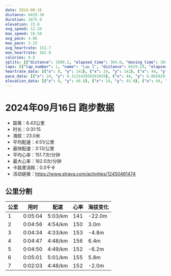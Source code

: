 ```yaml
---
date: 2024-09-16
distance: 6429.30
duration: 1875.0
elevation: 23.0
avg_speed: 12.34
max_speed: 18.58
avg_pace: 4.86
max_pace: 3.23
avg_heartrate: 151.7
max_heartrate: 162.0
calories: 0.0
splits: [{"distance": 1000.2, "elapsed_time": 304.0, "moving_time": 304.0, "average_speed": 3.29, "pace": 5.065866261398176, "average_heartrate": 141.41447368421052, "elevation_difference": -22.0, "split_number": 1}, {"distance": 1003.0, "elapsed_time": 296.0, "moving_time": 296.0, "average_speed": 3.39, "pace": 4.916430678466076, "average_heartrate": 150.1722972972973, "elevation_difference": 3.0, "split_number": 2}, {"distance": 1000.0, "elapsed_time": 274.0, "moving_time": 274.0, "average_speed": 3.65, "pace": 4.566219178082192, "average_heartrate": 153.71167883211677, "elevation_difference": -4.8, "split_number": 3}, {"distance": 997.0, "elapsed_time": 287.0, "moving_time": 287.0, "average_speed": 3.47, "pace": 4.803083573487031, "average_heartrate": 156.67595818815332, "elevation_difference": 6.4, "split_number": 4}, {"distance": 1001.4, "elapsed_time": 290.0, "moving_time": 290.0, "average_speed": 3.45, "pace": 4.830927536231884, "average_heartrate": 152.33793103448275, "elevation_difference": -6.2, "split_number": 5}, {"distance": 1000.7, "elapsed_time": 301.0, "moving_time": 301.0, "average_speed": 3.32, "pace": 5.020090361445783, "average_heartrate": 155.74333333333334, "elevation_difference": 5.8, "split_number": 6}, {"distance": 427.0, "elapsed_time": 127.0, "moving_time": 123.0, "average_speed": 3.47, "pace": 4.803083573487031, "average_heartrate": 152.8617886178862, "elevation_difference": -2.0, "split_number": 7}]
laps: [{"lap_number": 1, "name": "Lap 1", "distance": 6429.29, "elapsed_time": 1879.0, "moving_time": 1879.0, "average_speed": 3.42, "pace": 4.873304093567251, "average_heartrate": 151.64, "max_heartrate": 162, "start_date": "2024-09-16 17:29:25+00:00", "elevation_difference": 23.0}]
heartrate_data: [{"x": 0, "y": 142}, {"x": 24, "y": 142}, {"x": 44, "y": 142}, {"x": 62, "y": 142}, {"x": 83, "y": 142}, {"x": 103, "y": 142}, {"x": 123, "y": 142}, {"x": 143, "y": 142}, {"x": 162, "y": 142}, {"x": 179, "y": 142}, {"x": 197, "y": 142}, {"x": 217, "y": 141}, {"x": 236, "y": 137}, {"x": 254, "y": 139}, {"x": 275, "y": 142}, {"x": 295, "y": 143}, {"x": 313, "y": 148}, {"x": 332, "y": 148}, {"x": 351, "y": 147}, {"x": 371, "y": 149}, {"x": 390, "y": 152}, {"x": 409, "y": 154}, {"x": 429, "y": 152}, {"x": 449, "y": 153}, {"x": 467, "y": 148}, {"x": 487, "y": 148}, {"x": 504, "y": 149}, {"x": 524, "y": 150}, {"x": 542, "y": 151}, {"x": 561, "y": 151}, {"x": 578, "y": 150}, {"x": 598, "y": 152}, {"x": 617, "y": 147}, {"x": 635, "y": 150}, {"x": 652, "y": 151}, {"x": 668, "y": 152}, {"x": 685, "y": 153}, {"x": 702, "y": 154}, {"x": 720, "y": 149}, {"x": 738, "y": 155}, {"x": 755, "y": 156}, {"x": 773, "y": 157}, {"x": 790, "y": 154}, {"x": 807, "y": 151}, {"x": 824, "y": 157}, {"x": 844, "y": 158}, {"x": 862, "y": 156}, {"x": 880, "y": 157}, {"x": 900, "y": 156}, {"x": 919, "y": 155}, {"x": 936, "y": 158}, {"x": 954, "y": 160}, {"x": 972, "y": 159}, {"x": 991, "y": 158}, {"x": 1010, "y": 162}, {"x": 1029, "y": 158}, {"x": 1048, "y": 159}, {"x": 1067, "y": 161}, {"x": 1085, "y": 156}, {"x": 1103, "y": 151}, {"x": 1122, "y": 151}, {"x": 1140, "y": 153}, {"x": 1158, "y": 152}, {"x": 1177, "y": 156}, {"x": 1196, "y": 153}, {"x": 1216, "y": 150}, {"x": 1234, "y": 149}, {"x": 1252, "y": 152}, {"x": 1270, "y": 155}, {"x": 1288, "y": 151}, {"x": 1305, "y": 151}, {"x": 1323, "y": 152}, {"x": 1342, "y": 154}, {"x": 1361, "y": 154}, {"x": 1380, "y": 152}, {"x": 1398, "y": 153}, {"x": 1419, "y": 153}, {"x": 1437, "y": 151}, {"x": 1457, "y": 153}, {"x": 1476, "y": 154}, {"x": 1496, "y": 156}, {"x": 1515, "y": 154}, {"x": 1533, "y": 151}, {"x": 1552, "y": 158}, {"x": 1571, "y": 159}, {"x": 1589, "y": 158}, {"x": 1609, "y": 160}, {"x": 1628, "y": 159}, {"x": 1647, "y": 161}, {"x": 1667, "y": 158}, {"x": 1688, "y": 156}, {"x": 1708, "y": 152}, {"x": 1727, "y": 150}, {"x": 1747, "y": 154}, {"x": 1766, "y": 149}, {"x": 1784, "y": 151}, {"x": 1803, "y": 154}, {"x": 1822, "y": 155}, {"x": 1841, "y": 151}, {"x": 1859, "y": 153}]
pace_data: [{"x": 24, "y": 6.313143939393939}, {"x": 44, "y": 6.065029112081513}, {"x": 62, "y": 5.147220506485485}, {"x": 83, "y": 6.40042242703533}, {"x": 103, "y": 5.7610438990667125}, {"x": 123, "y": 4.996013189448441}, {"x": 143, "y": 6.193496841322928}, {"x": 162, "y": 5.613573593802627}, {"x": 179, "y": 4.093000982318271}, {"x": 197, "y": 4.477888232133261}, {"x": 217, "y": 5.064326952294135}, {"x": 236, "y": 4.673780145821649}, {"x": 254, "y": 4.861931155192532}, {"x": 275, "y": 5.590976182489097}, {"x": 295, "y": 4.847789412449098}, {"x": 313, "y": 4.984061004784689}, {"x": 332, "y": 4.713433257918552}, {"x": 351, "y": 4.536390854654328}, {"x": 371, "y": 5.139284613012642}, {"x": 390, "y": 5.355623393316195}, {"x": 409, "y": 4.985551899491474}, {"x": 429, "y": 5.136117103235747}, {"x": 449, "y": 4.9135318396226415}, {"x": 467, "y": 4.497220723151646}, {"x": 487, "y": 5.277612412919569}, {"x": 504, "y": 4.535156462585034}, {"x": 524, "y": 5.038301088270859}, {"x": 542, "y": 4.025772946859903}, {"x": 561, "y": 5.341891025641025}, {"x": 578, "y": 4.812792376552122}, {"x": 598, "y": 4.794792865362485}, {"x": 617, "y": 4.993019772318753}, {"x": 635, "y": 4.757836140451041}, {"x": 652, "y": 5.103092467850582}, {"x": 668, "y": 4.23765573353674}, {"x": 685, "y": 4.179212637913741}, {"x": 702, "y": 4.652903405918481}, {"x": 720, "y": 4.341417035686376}, {"x": 738, "y": 4.307753941586973}, {"x": 755, "y": 4.56246920339447}, {"x": 773, "y": 4.636077885952711}, {"x": 790, "y": 4.57373765093304}, {"x": 807, "y": 4.293328181349819}, {"x": 824, "y": 4.722782657976763}, {"x": 844, "y": 4.591377410468319}, {"x": 862, "y": 4.8704558737580355}, {"x": 880, "y": 5.035256797583081}, {"x": 900, "y": 5.581614199598124}, {"x": 919, "y": 4.503296406376655}, {"x": 936, "y": 4.191825955734406}, {"x": 954, "y": 4.4420842217484005}, {"x": 972, "y": 5.227948557089084}, {"x": 991, "y": 4.83513199883957}, {"x": 1010, "y": 4.787905774202815}, {"x": 1029, "y": 5.845913714486144}, {"x": 1048, "y": 5.260953282828282}, {"x": 1067, "y": 4.700141003948111}, {"x": 1085, "y": 4.196047331319234}, {"x": 1103, "y": 5.04134906231095}, {"x": 1122, "y": 5.35218368657675}, {"x": 1140, "y": 4.461108137044968}, {"x": 1158, "y": 5.321424010217113}, {"x": 1177, "y": 4.679028635597978}, {"x": 1196, "y": 4.63865850264403}, {"x": 1216, "y": 4.546290234588107}, {"x": 1234, "y": 4.4634975897161215}, {"x": 1252, "y": 4.509388528138528}, {"x": 1270, "y": 4.856264568764568}, {"x": 1288, "y": 4.135657568238213}, {"x": 1305, "y": 4.746995158074622}, {"x": 1323, "y": 5.287658629441624}, {"x": 1342, "y": 5.561127794461128}, {"x": 1361, "y": 5.376354838709677}, {"x": 1380, "y": 4.6607102908277405}, {"x": 1398, "y": 4.658105086640581}, {"x": 1419, "y": 5.464491803278689}, {"x": 1437, "y": 5.659320882852292}, {"x": 1457, "y": 5.144043209876543}, {"x": 1476, "y": 5.128215384615384}, {"x": 1496, "y": 6.225887187149794}, {"x": 1515, "y": 4.654202736665735}, {"x": 1533, "y": 3.922499411626265}, {"x": 1552, "y": 4.344812304483837}, {"x": 1571, "y": 4.415019867549669}, {"x": 1589, "y": 4.335770031217482}, {"x": 1609, "y": 4.938281481481481}, {"x": 1628, "y": 5.038301088270859}, {"x": 1647, "y": 4.939745109662121}, {"x": 1667, "y": 5.489690382081686}, {"x": 1688, "y": 4.521622354856213}, {"x": 1708, "y": 5.081310975609756}, {"x": 1727, "y": 4.602789284727975}, {"x": 1747, "y": 5.432431551499348}, {"x": 1766, "y": 4.366439612260938}, {"x": 1784, "y": 4.3894390308138}, {"x": 1803, "y": 4.999010197960407}, {"x": 1822, "y": 4.87187956737796}, {"x": 1841, "y": 4.609153761061947}, {"x": 1859, "y": 4.130532837670383}]
elevation_data: [{"x": 0, "y": 48.8}, {"x": 24, "y": 45.0}, {"x": 44, "y": 33.6}, {"x": 62, "y": 28.8}, {"x": 83, "y": 28.0}, {"x": 103, "y": 28.0}, {"x": 123, "y": 27.8}, {"x": 143, "y": 27.4}, {"x": 162, "y": 26.8}, {"x": 179, "y": 26.0}, {"x": 197, "y": 25.6}, {"x": 217, "y": 25.0}, {"x": 236, "y": 24.6}, {"x": 254, "y": 24.8}, {"x": 275, "y": 25.6}, {"x": 295, "y": 26.4}, {"x": 313, "y": 27.2}, {"x": 332, "y": 28.4}, {"x": 351, "y": 29.6}, {"x": 371, "y": 30.4}, {"x": 390, "y": 30.8}, {"x": 409, "y": 31.4}, {"x": 429, "y": 32.4}, {"x": 449, "y": 32.6}, {"x": 467, "y": 31.8}, {"x": 487, "y": 31.4}, {"x": 504, "y": 31.2}, {"x": 524, "y": 31.0}, {"x": 542, "y": 31.2}, {"x": 561, "y": 31.0}, {"x": 578, "y": 30.8}, {"x": 598, "y": 30.0}, {"x": 617, "y": 29.2}, {"x": 635, "y": 29.0}, {"x": 652, "y": 28.6}, {"x": 668, "y": 28.2}, {"x": 685, "y": 28.0}, {"x": 702, "y": 28.0}, {"x": 720, "y": 28.0}, {"x": 738, "y": 27.8}, {"x": 755, "y": 27.4}, {"x": 773, "y": 27.2}, {"x": 790, "y": 26.8}, {"x": 807, "y": 26.2}, {"x": 824, "y": 25.4}, {"x": 844, "y": 25.0}, {"x": 862, "y": 24.8}, {"x": 880, "y": 25.2}, {"x": 900, "y": 25.8}, {"x": 919, "y": 27.0}, {"x": 936, "y": 28.0}, {"x": 954, "y": 29.2}, {"x": 972, "y": 30.2}, {"x": 991, "y": 31.0}, {"x": 1010, "y": 31.2}, {"x": 1029, "y": 31.8}, {"x": 1048, "y": 32.4}, {"x": 1067, "y": 32.0}, {"x": 1085, "y": 31.4}, {"x": 1103, "y": 31.4}, {"x": 1122, "y": 31.2}, {"x": 1140, "y": 31.2}, {"x": 1158, "y": 31.4}, {"x": 1177, "y": 31.2}, {"x": 1196, "y": 30.4}, {"x": 1216, "y": 29.4}, {"x": 1234, "y": 29.0}, {"x": 1252, "y": 28.4}, {"x": 1270, "y": 27.6}, {"x": 1288, "y": 27.8}, {"x": 1305, "y": 28.0}, {"x": 1323, "y": 27.8}, {"x": 1342, "y": 27.8}, {"x": 1361, "y": 27.6}, {"x": 1380, "y": 27.4}, {"x": 1398, "y": 27.0}, {"x": 1419, "y": 26.2}, {"x": 1437, "y": 25.6}, {"x": 1457, "y": 25.0}, {"x": 1476, "y": 25.0}, {"x": 1496, "y": 25.4}, {"x": 1515, "y": 26.0}, {"x": 1533, "y": 26.8}, {"x": 1552, "y": 28.0}, {"x": 1571, "y": 29.0}, {"x": 1589, "y": 30.0}, {"x": 1609, "y": 31.0}, {"x": 1628, "y": 31.2}, {"x": 1647, "y": 31.6}, {"x": 1667, "y": 32.4}, {"x": 1688, "y": 32.0}, {"x": 1708, "y": 31.6}, {"x": 1727, "y": 31.4}, {"x": 1747, "y": 31.2}, {"x": 1766, "y": 30.8}, {"x": 1784, "y": 31.0}, {"x": 1803, "y": 31.2}, {"x": 1822, "y": 30.8}, {"x": 1841, "y": 29.6}, {"x": 1859, "y": 29.0}]
---
```


# 2024年09月16日 跑步数据

- 距离：6.43公里
- 时长：0:31:15
- 海拔：23.0米
- 平均配速：4:51/公里
- 最快配速：3:13/公里
- 平均心率：151.7次/分钟
- 最大心率：162.0次/分钟
- 卡路里消耗：0.0千卡
- 活动链接：https://www.strava.com/activities/12450461474

## 公里分割

| 公里 | 用时 | 配速 | 心率 | 海拔变化 |
|------|------|------|------|------|
| 1 | 0:05:04 | 5:03/km | 141 | -22.0m |
| 2 | 0:04:56 | 4:54/km | 150 | 3.0m |
| 3 | 0:04:34 | 4:33/km | 153 | -4.8m |
| 4 | 0:04:47 | 4:48/km | 156 | 6.4m |
| 5 | 0:04:50 | 4:49/km | 152 | -6.2m |
| 6 | 0:05:01 | 5:01/km | 155 | 5.8m |
| 7 | 0:02:03 | 4:48/km | 152 | -2.0m |

